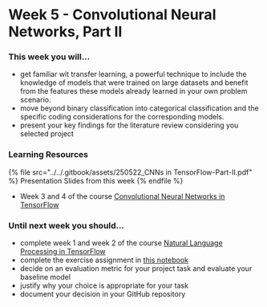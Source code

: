 # Week 5 - Convolutional Neural Networks, Part II

### This week you will...

* get familiar wit transfer learning, a powerful technique to include the knowledge of models that were trained on large datasets and benefit from the features these models already learned in your own problem scenario.
* move beyond binary classification into categorical classification and the specific coding considerations for the corresponding models.
* present your key findings for the literature review considering you selected project

### Learning Resources



{% file src="../../.gitbook/assets/250522_CNNs in TensorFlow-Part-II.pdf" %}
Presentation Slides from this week
{% endfile %}

* Week 3 and 4 of the course [Convolutional Neural Networks in TensorFlow](https://www.coursera.org/learn/convolutional-neural-networks-tensorflow)

### Until next week you should...

* complete week 1 and week 2 of the course [Natural Language Processing in TensorFlow](https://www.coursera.org/learn/natural-language-processing-tensorflow)
* complete the exercise assignment in [this notebook](https://colab.research.google.com/github/opencampus-sh/course-material/blob/main/machine-learning-with-tensorflow/week-05/Week5_Notebook_Sentiment140.ipynb)
* decide on an evaluation metric for your project task and evaluate your baseline model
* justify why your choice is appropriate for your task
* document your decision in your GitHub repository
